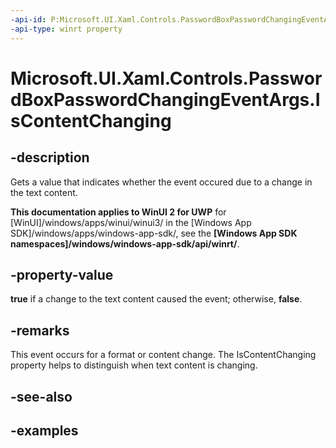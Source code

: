 ```yaml
---
-api-id: P:Microsoft.UI.Xaml.Controls.PasswordBoxPasswordChangingEventArgs.IsContentChanging
-api-type: winrt property
---
```


<!-- Property syntax.
public bool IsContentChanging { get; }
-->

# Microsoft.UI.Xaml.Controls.PasswordBoxPasswordChangingEventArgs.IsContentChanging

## -description

Gets a value that indicates whether the event occured due to a change in the text content.

**This documentation applies to WinUI 2 for UWP** for [WinUI]/windows/apps/winui/winui3/ in the [Windows App SDK]/windows/apps/windows-app-sdk/, see the **[Windows App SDK namespaces]/windows/windows-app-sdk/api/winrt/**.

## -property-value

**true** if a change to the text content caused the event; otherwise, **false**.

## -remarks

This event occurs for a format or content change. The IsContentChanging property helps to distinguish when text content is changing.

## -see-also

## -examples

